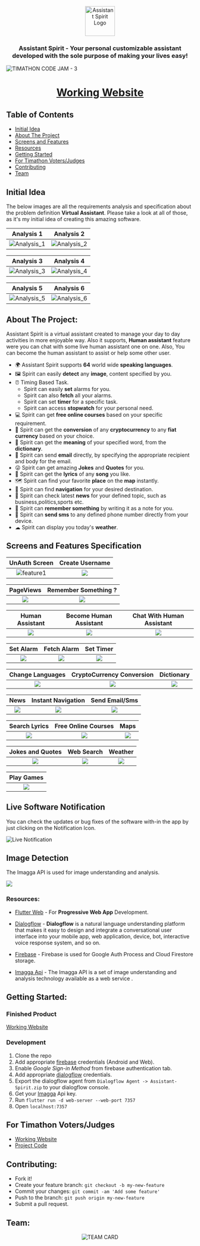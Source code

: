 <div align="center">
    <img src="assets/images/robot.png?raw=true" width="80px" alt="Assistant Spirit Logo"/>
</div>

<h3 align="center"> Assistant Spirit - Your personal customizable assistant developed with the sole purpose of making your lives easy! </h3>


![TIMATHON CODE JAM - 3](readme_content/banner.jpg?raw=true "Timathon Code Jam Submission")


<div align="center">

# [Working Website](https://assistant-spirit.netlify.app/#/)

</div>

## Table of Contents

- [Initial Idea](#initial-idea)
- [About The Project](#about-the-project)
- [Screens and Features](#screens-and-features-specification)
- [Resources](#resources)
- [Getting Started](#getting-started)
- [For Timathon Voters/Judges](#for-timathon-votersjudges)
- [Contributing](#contributing)
- [Team](#team)


## Initial Idea

The below images are all the requirements analysis and specification about the problem definition **Virtual Assistant**.
Please take a look at all of those, as it's my initial idea of creating this amazing software.

Analysis 1                                                         |   Analysis 2
:-----------------------------------------------------------------:|:-------------------------:
![Analysis_1](readme_content/analysis1.jpg?raw=true "Analysis_1")  |  ![Analysis_2](readme_content/analysis2.jpg?raw=true "Analysis_2")

Analysis 3                                                         |   Analysis 4
:-----------------------------------------------------------------:|:-------------------------:
![Analysis_3](readme_content/analysis3.jpg?raw=true "Analysis_3")  |  ![Analysis_4](readme_content/analysis4.jpg?raw=true "Analysis_4")

Analysis 5                                                         |   Analysis 6
:-----------------------------------------------------------------:|:-------------------------:
![Analysis_5](readme_content/analysis5.jpg?raw=true "Analysis_5")  |  ![Analysis_6](readme_content/analysis6.jpg?raw=true "Analysis_6")


## About The Project:

Assistant Spirit is a virtual assistant created to manage your day to day activities in more enjoyable way.
Also it supports, **Human assistant** feature were you can chat with some live human assistant one on one.
Also, You can become the human assistant to assist or help some other user.

- 🌍 Assistant Spirit supports **64** world wide **speaking languages**.
- 🖼 Spirit can easily **detect** any **image**, content specified by you.
- ⏰ Timing Based Task.
  - Spirit can easily **set** alarms for you.
  - Spirit can also **fetch** all your alarms.
  - Spirit can set **timer** for a specific task.
  - Spirit can access **stopwatch** for your personal need.
- 💻 Spirit can get **free online courses** based on your specific requirement.
- 💠 Spirit can get the **conversion** of any **cryptocurrency** to any **fiat currency** based on your choice.
- 📖 Spirit can get the **meaning** of your specified word, from the **dictionary**.
- 📧 Spirit can send **email** directly, by specifying the appropriate recipient and body for the email.
- 😜 Spirit can get amazing **Jokes** and **Quotes** for you.
- 🎼 Spirit can get the **lyrics** of any **song** you like.
- 🗺 Spirit can find your favorite **place** on the **map** instantly.
- 📍 Spirit can find **navigation** for your desired destination.
- 📰 Spirit can check latest **news** for your defined topic, such as business,politics,sports etc.
- 📝 Spirit can **remember something** by writing it as a note for you.
- 📩 Spirit can **send sms** to any defined phone number directly from your device.
- ☁ Spirit can display you today's **weather**.




## Screens and Features Specification

UnAuth Screen                             |   Create Username
:----------------------------------------:|:-------------------------:
![feature1](readme_content/feature1.jpg)  |  ![](readme_content/feature2.jpg)


PageViews                         |   Remember Something ?
:--------------------------------:|:-------------------------:
![](readme_content/feature3.jpg)  |  ![](readme_content/feature16.jpg)


Human Assistant                    |   Become Human Assistant          |   Chat With Human Assistant
:---------------------------------:|:---------------------------------:|:-------------------------:
![](readme_content/feature18.jpg)  |  ![](readme_content/feature19.jpg)|  ![](assets/features/feature23.jpg)


Set Alarm                          |  Fetch Alarm                        |  Set Timer
:---------------------------------:|:-----------------------------------:|:-------------------------:
![](assets/features/feature4.jpg)  |  ![](assets/features/feature5.jpg)  |  ![](assets/features/feature6.jpg)


Change Languages                   |  CryptoCurrency Conversion          |  Dictionary
:---------------------------------:|:-----------------------------------:|:-------------------------:
![](assets/features/feature21.jpg) |  ![](assets/features/feature8.jpg)  |  ![](assets/features/feature11.jpg)


News                                |   Instant Navigation                |   Send Email/Sms
:----------------------------------:|:-----------------------------------:|:-------------------------:
![](assets/features/feature10.jpg)  |  ![](assets/features/feature9.jpg)  |  ![](assets/features/feature12.jpg)


Search Lyrics                      |  Free Online Courses                 |   Maps
:---------------------------------:|:------------------------------------:|:-------------------------:
![](assets/features/feature7.jpg)  |  ![](assets/features/feature14.jpg)  |  ![](assets/features/feature15.jpg)


Jokes and Quotes                    |  Web Search                          |   Weather
:----------------------------------:|:------------------------------------:|:-------------------------:
![](assets/features/feature17.jpg)  |  ![](assets/features/feature20.jpg)  |  ![](assets/features/feature13.jpg)

Play Games                  |
:---------------------------------:|
![](assets/features/feature25.jpg)  |

## Live Software Notification

You can check the updates or bug fixes of the software with-in the app by just clicking on the Notification Icon.

![Live Notification](readme_content/feature24.jpg)


## Image Detection

The Imagga API is used for image understanding and analysis.

![](assets/features/feature22.jpg)  


### Resources:

- [Flutter Web](https://flutter.dev/web) - For **Progressive Web App** Development.

- [Dialogflow](https://cloud.google.com/dialogflow/docs) - **Dialogflow** is a natural language understanding platform that makes it easy to design and integrate a conversational user interface into your mobile app, web application, device, bot, interactive voice response system, and so on.

- [Firebase](https://firebase.google.com/docs) - Firebase is used for Google Auth Process and Cloud Firestore storage.

- [Imagga Api](https://docs.imagga.com/) - The Imagga API is a set of image understanding and analysis technology available as a web service .


## Getting Started:

### Finished Product

[Working Website](https://assistant-spirit.netlify.app/#/)

### Development

1. Clone the repo
2. Add appropriate [firebase](https://firebase.google.com) credentials (Android and Web).
3. Enable _Google Sign-in Method_ from firebase authentication tab.
4. Add appropriate [dialogflow](https://cloud.google.com/dialogflow) credentials.
5. Export the dialogflow agent from `Dialogflow Agent -> Assistant-Spirit.zip` to your dialogflow console.
6. Get your [Imagga](https://docs.imagga.com/) Api key.
7. Run `flutter run -d web-server --web-port 7357`
8. Open `localhost:7357`


## For Timathon Voters/Judges

- [Working Website](https://assistant-spirit.netlify.app/#/)
- [Project Code](https://github.com/aniketambore/assistant_spirit)

## Contributing:

 - Fork it!
 - Create your feature branch: `git checkout -b my-new-feature`
 - Commit your changes: `git commit -am 'Add some feature'`
 - Push to the branch: `git push origin my-new-feature`
 - Submit a pull request.



## Team:

<div align="center">
 
 ![TEAM CARD](readme_content/team_card.jpg?raw=true "Timathon Code Jam Submission")

</div>
